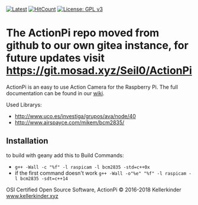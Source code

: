 [![Latest](https://img.shields.io/github/release/Seil0/ActionPi/all.svg?style=flat-square)](https://github.com/Seil0/ActionPi/releases)
[![HitCount](http://hits.dwyl.io/Seil0/ActionPi.svg)](http://hits.dwyl.io/Seil0/ActionPi)
[![License: GPL v3](https://img.shields.io/badge/License-GPL%20v3-blue.svg?style=flat-square)](https://www.gnu.org/licenses/gpl-3.0)

# The ActionPi repo moved from github to our own gitea instance, for future updates visit https://git.mosad.xyz/Seil0/ActionPi

ActionPi is an easy to use Action Camera for the Raspberry Pi. The full documentation can be found in our [wiki](https://github.com/Seil0/ActionPi/wiki).

Used Librarys:     
- http://www.uco.es/investiga/grupos/ava/node/40   
- http://www.airspayce.com/mikem/bcm2835/

## Installation

to build with geany add this to Build Commands:    
-  `g++ -Wall -c "%f" -l raspicam -l bcm2835 -std=c++0x`   
- if the first command doesn't work `g++ -Wall -o"%e" "%f" -l raspicam -l bcm2835 -sdt=c++14`

OSI Certified Open Source Software, ActionPi © 2016-2018 Kellerkinder www.kellerkinder.xyz
